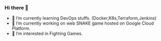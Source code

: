 ### Hi there 👋

- 🌱 I’m currently learning DevOps stuffs. (Docker,K8s,Terraform,Jenkins)
- 🔭 I’m currently working on web SNAKE game hosted on Google Cloud Platform.
- 👀 I’m interested in Fighting Games.

<!--
**kappel420/kappel420** is a ✨ _special_ ✨ repository because its `README.md` (this file) appears on your GitHub profile.

Here are some ideas to get you started:

- 🔭 I’m currently working on ...
- 🌱 I’m currently learning ...
- 👯 I’m looking to collaborate on ...
- 🤔 I’m looking for help with ...
- 💬 Ask me about ...
- 📫 How to reach me: ...
- 😄 Pronouns: ...
- ⚡ Fun fact: ...
-->

